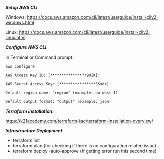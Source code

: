 _**Setup AWS CLI**_:

Windows:
https://docs.aws.amazon.com/cli/latest/userguide/install-cliv2-windows.html

Linux:
https://docs.aws.amazon.com/cli/latest/userguide/install-cliv2-linux.html


_**Configure AWS CLI**_:

In Terminal or Command prompt:


 `aws configure`

 `AWS Access Key ID: [****************9UIK]:`

 `AWS Secret Access Key: [****************SSxdr]:`

 `Default region name: "region" (example: eu-west-1)`

 `Default output format: "output" (example: json)`


_**Terraform installation**_:

https://k21academy.com/terraform-iac/terraform-installation-overview/


_**Infrastructure Deployment**_:

- terraform init
- terraform plan (for checking if there is no configuration related issue)
- terraform deploy -auto-approve (if getting error run this second time)


